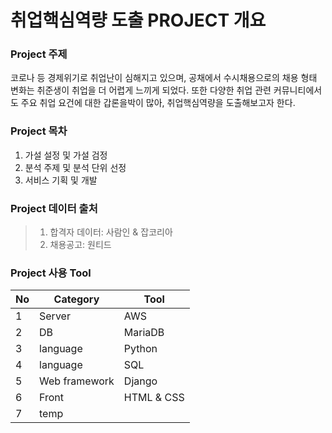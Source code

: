 # 취업핵심역량 도출 PROJECT 개요
### Project 주제
코로나 등 경제위기로 취업난이 심해지고 있으며, 공채에서 수시채용으로의 채용 형태 변화는 취준생이 취업을 더 어렵게 느끼게 되었다. 또한 다양한 취업 관련 커뮤니티에서도 주요 취업 요건에 대한 갑론을박이 많아, 취업핵심역량을 도출해보고자 한다.

### Project 목차
1. 가설 설정 및 가설 검정
2. 분석 주제 및 분석 단위 선정
3. 서비스 기획 및 개발

### Project 데이터 출처
> 1. 합격자 데이터: 사람인 & 잡코리아 
> 2. 채용공고: 원티드 

### Project 사용 Tool
|No|Category|Tool|
|---|---|---|
|1|Server|AWS|
|2|DB|MariaDB|
|3|language|Python|
|4|language|SQL|
|5|Web framework|Django|
|6|Front|HTML & CSS|
|7|temp|